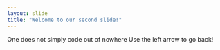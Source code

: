 ```yaml
---
layout: slide
title: "Welcome to our second slide!"
---
```

One does not simply code out of nowhere
Use the left arrow to go back!
